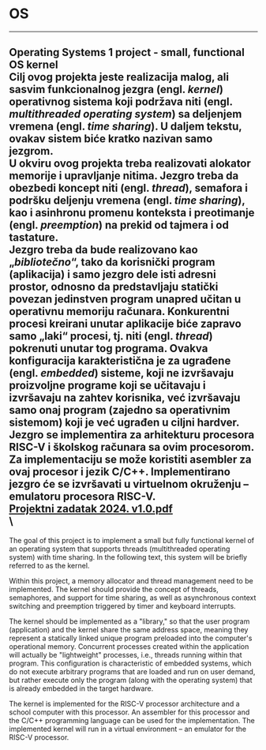 # OS
--------------------------------------------------------------------------------------------------------------------
**Operating Systems 1 project - small, functional OS kernel** \
Cilj ovog projekta jeste realizacija malog, ali sasvim funkcionalnog jezgra (engl.
_kernel_) operativnog sistema koji podržava niti (engl. _multithreaded operating system_) sa
deljenjem vremena (engl. _time sharing_). U daljem tekstu, ovakav sistem biće kratko nazivan
samo jezgrom. \
U okviru ovog projekta treba realizovati alokator memorije i upravljanje nitima. Jezgro
treba da obezbedi koncept niti (engl. _thread_), semafora i podršku deljenju vremena (engl. _time
sharing_), kao i asinhronu promenu konteksta i preotimanje (engl. _preemption_) na prekid od
tajmera i od tastature. \
Jezgro treba da bude realizovano kao „_bibliotečno_“, tako da korisnički program
(aplikacija) i samo jezgro dele isti adresni prostor, odnosno da predstavljaju statički povezan
jedinstven program unapred učitan u operativnu memoriju računara. Konkurentni procesi
kreirani unutar aplikacije biće zapravo samo „laki“ procesi, tj. niti (engl. _thread_) pokrenuti
unutar tog programa. Ovakva konfiguracija karakteristična je za ugrađene (engl. _embedded_)
sisteme, koji ne izvršavaju proizvoljne programe koji se učitavaju i izvršavaju na zahtev
korisnika, već izvršavaju samo onaj program (zajedno sa operativnim sistemom) koji je već
ugrađen u ciljni hardver. \
Jezgro se implementira za arhitekturu procesora RISC-V i školskog računara sa ovim
procesorom. Za implementaciju se može koristiti **asembler** za ovaj procesor i jezik **C/C++**.
Implementirano jezgro će se izvršavati u virtuelnom okruženju – emulatoru procesora RISC-V. \
[Projektni zadatak 2024. v1.0.pdf](https://github.com/user-attachments/files/20256115/Projektni.zadatak.2024.v1.0.pdf) \
\
----------------------------------------------------------------------------------------------------------------------

The goal of this project is to implement a small but fully functional kernel of an operating system that supports threads (multithreaded operating system) with time sharing. In the following text, this system will be briefly referred to as the kernel.

Within this project, a memory allocator and thread management need to be implemented. The kernel should provide the concept of threads, semaphores, and support for time sharing, as well as asynchronous context switching and preemption triggered by timer and keyboard interrupts. 

The kernel should be implemented as a "library," so that the user program (application) and the kernel share the same address space, meaning they represent a statically linked unique program preloaded into the computer's operational memory. Concurrent processes created within the application will actually be "lightweight" processes, i.e., threads running within that program. This configuration is characteristic of embedded systems, which do not execute arbitrary programs that are loaded and run on user demand, but rather execute only the program (along with the operating system) that is already embedded in the target hardware. 

The kernel is implemented for the RISC-V processor architecture and a school computer with this processor. An assembler for this processor and the C/C++ programming language can be used for the implementation. The implemented kernel will run in a virtual environment – an emulator for the RISC-V processor. 

